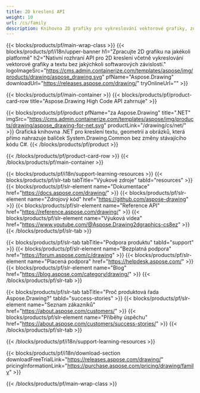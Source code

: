 ```yaml
---
title: 2D kreslení API
weight: 10
url: /cs/family
description: Knihovna 2D grafiky pro vykreslování vektorové grafiky, zobrazení textu a ukládání výsledků kreslení v běžně používaných formátech grafických souborů
---
```


{{< blocks/products/pf/main-wrap-class >}}
{{< blocks/products/pf/i18n/upper-banner h1="Zpracujte 2D grafiku na jakékoli platformě" h2="Nativní rozhraní API pro 2D kreslení včetně vykreslování vektorové grafiky a textu bez jakýchkoli softwarových závislostí." logoImageSrc="https://cms.admin.containerize.com/templates/aspose/img/products/drawing/aspose_drawing.svg" pfName="Aspose.Drawing" downloadUrl="https://releases.aspose.com/drawing/" tryOnlineUrl="" >}}

{{< blocks/products/pf/main-container >}}
{{< blocks/products/pf/product-card-row title="Aspose.Drawing High Code API zahrnuje" >}}

{{< blocks/products/pf/product pfName="za Aspose.Drawing" title=".NET" imgSrc="https://cms.admin.containerize.com/templates/aspose/img/products/drawing/aspose_drawing-for-net.svg" productLink="/drawing/cs/net/" >}}
Grafická knihovna .NET pro kreslení textu, geometrií a obrázků, která přímo nahrazuje balíček System.Drawing.Common bez změny stávajícího kódu C#.
{{< /blocks/products/pf/product >}}

{{< /blocks/products/pf/product-card-row >}}
{{< /blocks/products/pf/main-container >}}

{{< blocks/products/pf/i18n/support-learning-resources >}}
{{< blocks/products/pf/slr-tab tabTitle="Výukové zdroje" tabId="resources" >}}
{{< blocks/products/pf/slr-element name="Dokumentace" href="https://docs.aspose.com/drawing/" >}}
{{< blocks/products/pf/slr-element name="Zdrojový kód" href="https://github.com/aspose-drawing" >}}
{{< blocks/products/pf/slr-element name="Reference API" href="https://reference.aspose.com/drawing/" >}}
{{< blocks/products/pf/slr-element name="Výuková videa" href="https://www.youtube.com/@Aspose.Drawing2dgraphics-cs8ez" >}}
{{< /blocks/products/pf/slr-tab >}}

{{< blocks/products/pf/slr-tab tabTitle="Podpora produktu" tabId="support" >}}
{{< blocks/products/pf/slr-element name="Bezplatná podpora" href="https://forum.aspose.com/c/drawing" >}}
{{< blocks/products/pf/slr-element name="Placená podpora" href="https://helpdesk.aspose.com/" >}}
{{< blocks/products/pf/slr-element name="Blog" href="https://blog.aspose.com/category/drawing/" >}}
{{< /blocks/products/pf/slr-tab >}}

{{< blocks/products/pf/slr-tab tabTitle="Proč produktová řada Aspose.Drawing?" tabId="success-stories" >}}
{{< blocks/products/pf/slr-element name="Seznam zákazníků" href="https://about.aspose.com/customers/" >}}
{{< blocks/products/pf/slr-element name="Příběhy úspěchu" href="https://about.aspose.com/customers/success-stories/" >}}
{{< /blocks/products/pf/slr-tab >}}

{{< /blocks/products/pf/i18n/support-learning-resources >}}

{{< blocks/products/pf/i18n/download-section downloadFreeTrialLink="https://releases.aspose.com/drawing/" pricingInformationLink="https://purchase.aspose.com/pricing/drawing/family" >}}

{{< /blocks/products/pf/main-wrap-class >}}
